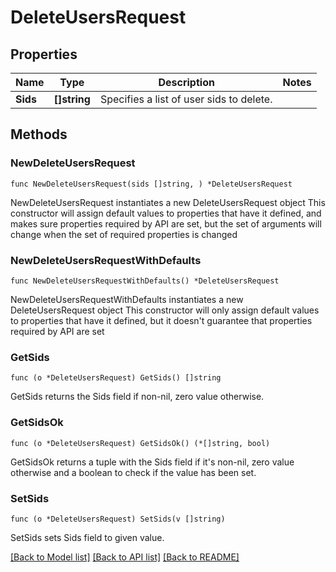# DeleteUsersRequest

## Properties

Name | Type | Description | Notes
------------ | ------------- | ------------- | -------------
**Sids** | **[]string** | Specifies a list of user sids to delete. | 

## Methods

### NewDeleteUsersRequest

`func NewDeleteUsersRequest(sids []string, ) *DeleteUsersRequest`

NewDeleteUsersRequest instantiates a new DeleteUsersRequest object
This constructor will assign default values to properties that have it defined,
and makes sure properties required by API are set, but the set of arguments
will change when the set of required properties is changed

### NewDeleteUsersRequestWithDefaults

`func NewDeleteUsersRequestWithDefaults() *DeleteUsersRequest`

NewDeleteUsersRequestWithDefaults instantiates a new DeleteUsersRequest object
This constructor will only assign default values to properties that have it defined,
but it doesn't guarantee that properties required by API are set

### GetSids

`func (o *DeleteUsersRequest) GetSids() []string`

GetSids returns the Sids field if non-nil, zero value otherwise.

### GetSidsOk

`func (o *DeleteUsersRequest) GetSidsOk() (*[]string, bool)`

GetSidsOk returns a tuple with the Sids field if it's non-nil, zero value otherwise
and a boolean to check if the value has been set.

### SetSids

`func (o *DeleteUsersRequest) SetSids(v []string)`

SetSids sets Sids field to given value.



[[Back to Model list]](../README.md#documentation-for-models) [[Back to API list]](../README.md#documentation-for-api-endpoints) [[Back to README]](../README.md)



